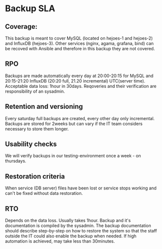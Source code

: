 # Backup SLA

## Coverage:

This backup is meant to cover MySQL (located on hejoes-1 and hejoes-2) and InfluxDB (hejoes-3). Other services (nginx, agama, grafana, bind) can be recoved with Ansible and therefore in this backup they are not covered.

## RPO

Backups are made automatically every day at 20:00-20:15 for MySQL and 20:15-21:20 InfluxDB (20:20 full, 21.20 incremental) UTC(server time). Acceptable data loss: 1hour in 30days. Reqoveries and their verification are responsibility of an sysadmin.

## Retention and versioning

Every saturday full backups are created, every other day only incremental. Backups are stored for 2weeks but can vary if the IT team considers necessary to store them longer.

## Usability checks

We will verify backups in our testing-environment once a week - on thursdays.

## Restoration criteria

When service (DB server) files have been lost or service stops working and can't be fixed without data restoration.

## RTO

Depends on the data loss. Usually takes 1hour. Backup and it's documentation is compiled by the sysadmin. The backup documentation should describe step-by-step on how to restore the system so that the staff outside the IT could also enable the backup when needed. If high automation is achieved, may take less than 30minutes.
